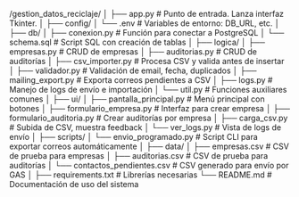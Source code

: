 /gestion_datos_reciclaje/
│
├── app.py                           # Punto de entrada. Lanza interfaz Tkinter.
│
├── config/
│   └── .env                         # Variables de entorno: DB_URL, etc.
│
├── db/
│   ├── conexion.py                  # Función para conectar a PostgreSQL
│   └── schema.sql                   # Script SQL con creación de tablas
│
├── logica/
│   ├── empresas.py                  # CRUD de empresas
│   ├── auditorias.py                # CRUD de auditorías
│   ├── csv_importer.py              # Procesa CSV y valida antes de insertar
│   ├── validador.py                 # Validación de email, fecha, duplicados
│   ├── mailing_export.py            # Exporta correos pendientes a CSV
│   ├── logs.py                      # Manejo de logs de envío e importación
│   └── util.py                      # Funciones auxiliares comunes
│
├── ui/
│   ├── pantalla_principal.py        # Menú principal con botones
│   ├── formulario_empresa.py        # Interfaz para crear empresa
│   ├── formulario_auditoria.py      # Crear auditorías por empresa
│   ├── carga_csv.py                 # Subida de CSV, muestra feedback
│   └── ver_logs.py                  # Vista de logs de envío
│
├── scripts/
│   └── envio_programado.py          # Script CLI para exportar correos automáticamente
│
├── data/
│   ├── empresas.csv                 # CSV de prueba para empresas
│   ├── auditorias.csv              # CSV de prueba para auditorías
│   └── contactos_pendientes.csv     # CSV generado para envío por GAS
│
├── requirements.txt                 # Librerías necesarias
└── README.md                        # Documentación de uso del sistema
